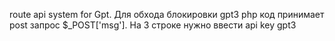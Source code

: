route api system for Gpt.
Для обхода блокировки gpt3 php код принимает post запрос $_POST['msg'].
На 3 строке нужно ввести api key gpt3
